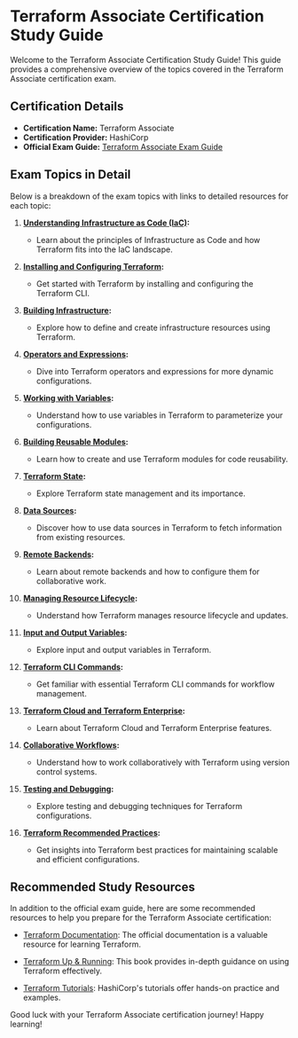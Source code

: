 # Terraform Associate Certification Study Guide

Welcome to the Terraform Associate Certification Study Guide! This guide provides a comprehensive overview of the topics covered in the Terraform Associate certification exam.

## Certification Details

- **Certification Name:** Terraform Associate
- **Certification Provider:** HashiCorp
- **Official Exam Guide:** [Terraform Associate Exam Guide](https://learn.hashicorp.com/collections/terraform/certification)

## Exam Topics in Detail

Below is a breakdown of the exam topics with links to detailed resources for each topic:

1. **[Understanding Infrastructure as Code (IaC)](https://learn.hashicorp.com/tutorials/terraform/infrastructure-as-code?in=terraform/certification):**
   - Learn about the principles of Infrastructure as Code and how Terraform fits into the IaC landscape.

2. **[Installing and Configuring Terraform](https://learn.hashicorp.com/tutorials/terraform/install-cli?in=terraform/certification):**
   - Get started with Terraform by installing and configuring the Terraform CLI.

3. **[Building Infrastructure](https://learn.hashicorp.com/tutorials/terraform/aws-build?in=terraform/certification):**
   - Explore how to define and create infrastructure resources using Terraform.

4. **[Operators and Expressions](https://learn.hashicorp.com/tutorials/terraform/expressions?in=terraform/certification):**
   - Dive into Terraform operators and expressions for more dynamic configurations.

5. **[Working with Variables](https://learn.hashicorp.com/tutorials/terraform/variables?in=terraform/certification):**
   - Understand how to use variables in Terraform to parameterize your configurations.

6. **[Building Reusable Modules](https://learn.hashicorp.com/tutorials/terraform/module?in=terraform/certification):**
   - Learn how to create and use Terraform modules for code reusability.

7. **[Terraform State](https://learn.hashicorp.com/tutorials/terraform/state?in=terraform/certification):**
   - Explore Terraform state management and its importance.

8. **[Data Sources](https://learn.hashicorp.com/tutorials/terraform/data-sources?in=terraform/certification):**
   - Discover how to use data sources in Terraform to fetch information from existing resources.

9. **[Remote Backends](https://learn.hashicorp.com/tutorials/terraform/cloud-remote-backend?in=terraform/certification):**
   - Learn about remote backends and how to configure them for collaborative work.

10. **[Managing Resource Lifecycle](https://learn.hashicorp.com/tutorials/terraform/resource-lifecycle?in=terraform/certification):**
    - Understand how Terraform manages resource lifecycle and updates.

11. **[Input and Output Variables](https://learn.hashicorp.com/tutorials/terraform/outputs?in=terraform/certification):**
    - Explore input and output variables in Terraform.

12. **[Terraform CLI Commands](https://learn.hashicorp.com/tutorials/terraform/cli-commands?in=terraform/certification):**
    - Get familiar with essential Terraform CLI commands for workflow management.

13. **[Terraform Cloud and Terraform Enterprise](https://learn.hashicorp.com/tutorials/terraform/cloud?in=terraform/certification):**
    - Learn about Terraform Cloud and Terraform Enterprise features.

14. **[Collaborative Workflows](https://learn.hashicorp.com/tutorials/terraform/collaboration?in=terraform/certification):**
    - Understand how to work collaboratively with Terraform using version control systems.

15. **[Testing and Debugging](https://learn.hashicorp.com/tutorials/terraform/testing?in=terraform/certification):**
    - Explore testing and debugging techniques for Terraform configurations.

16. **[Terraform Recommended Practices](https://learn.hashicorp.com/tutorials/terraform/best-practices?in=terraform/certification):**
    - Get insights into Terraform best practices for maintaining scalable and efficient configurations.

## Recommended Study Resources

In addition to the official exam guide, here are some recommended resources to help you prepare for the Terraform Associate certification:

- [Terraform Documentation](https://www.terraform.io/docs/index.html): The official documentation is a valuable resource for learning Terraform.

- [Terraform Up & Running](https://www.terraformupandrunning.com/): This book provides in-depth guidance on using Terraform effectively.

- [Terraform Tutorials](https://learn.hashicorp.com/tutorials/terraform?in=terraform/certification): HashiCorp's tutorials offer hands-on practice and examples.

Good luck with your Terraform Associate certification journey! Happy learning!
